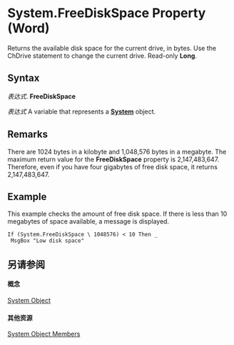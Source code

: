 
# System.FreeDiskSpace Property (Word)

Returns the available disk space for the current drive, in bytes. Use the ChDrive statement to change the current drive. Read-only  **Long**.


## Syntax

 _表达式_. **FreeDiskSpace**

 _表达式_ A variable that represents a **[System](db15d780-3bbc-9515-a988-ea798777496f.md)** object.


## Remarks

There are 1024 bytes in a kilobyte and 1,048,576 bytes in a megabyte. The maximum return value for the  **FreeDiskSpace** property is 2,147,483,647. Therefore, even if you have four gigabytes of free disk space, it returns 2,147,483,647.


## Example

This example checks the amount of free disk space. If there is less than 10 megabytes of space available, a message is displayed.


```
If (System.FreeDiskSpace \ 1048576) < 10 Then _ 
 MsgBox "Low disk space"
```


## 另请参阅


#### 概念


[System Object](db15d780-3bbc-9515-a988-ea798777496f.md)
#### 其他资源


[System Object Members](http://msdn.microsoft.com/library/788b78de-8dbc-033d-34dc-0e35108f785f%28Office.15%29.aspx)